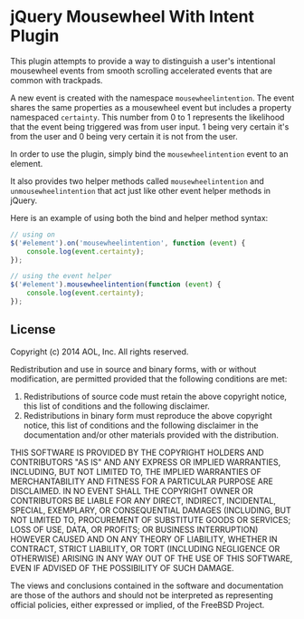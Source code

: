 jQuery Mousewheel With Intent Plugin
========

This plugin attempts to provide a way to distinguish a user's intentional mousewheel events from smooth scrolling accelerated events that are common with trackpads.

A new event is created with the namespace `mousewheelintention`. The event shares the same properties as a mousewheel event but includes a property namespaced `certainty`. This number from 0 to 1 represents the likelihood that the event being triggered was from user input. 1 being very certain it's from the user and 0 being very certain it is not from the user.

In order to use the plugin, simply bind the `mousewheelintention` event to an element.

It also provides two helper methods called `mousewheelintention` and `unmousewheelintention` that act just like other event helper methods in jQuery.

Here is an example of using both the bind and helper method syntax:

```js
// using on
$('#element').on('mousewheelintention', function (event) {
	console.log(event.certainty);
});

// using the event helper
$('#element').mousewheelintention(function (event) {
	console.log(event.certainty);
});
```

License
-------

Copyright (c) 2014 AOL, Inc.
All rights reserved.

Redistribution and use in source and binary forms, with or without
modification, are permitted provided that the following conditions are met:

1. Redistributions of source code must retain the above copyright notice, this
   list of conditions and the following disclaimer.
2. Redistributions in binary form must reproduce the above copyright notice,
   this list of conditions and the following disclaimer in the documentation
   and/or other materials provided with the distribution.

THIS SOFTWARE IS PROVIDED BY THE COPYRIGHT HOLDERS AND CONTRIBUTORS "AS IS" AND
ANY EXPRESS OR IMPLIED WARRANTIES, INCLUDING, BUT NOT LIMITED TO, THE IMPLIED
WARRANTIES OF MERCHANTABILITY AND FITNESS FOR A PARTICULAR PURPOSE ARE
DISCLAIMED. IN NO EVENT SHALL THE COPYRIGHT OWNER OR CONTRIBUTORS BE LIABLE FOR
ANY DIRECT, INDIRECT, INCIDENTAL, SPECIAL, EXEMPLARY, OR CONSEQUENTIAL DAMAGES
(INCLUDING, BUT NOT LIMITED TO, PROCUREMENT OF SUBSTITUTE GOODS OR SERVICES;
LOSS OF USE, DATA, OR PROFITS; OR BUSINESS INTERRUPTION) HOWEVER CAUSED AND
ON ANY THEORY OF LIABILITY, WHETHER IN CONTRACT, STRICT LIABILITY, OR TORT
(INCLUDING NEGLIGENCE OR OTHERWISE) ARISING IN ANY WAY OUT OF THE USE OF THIS
SOFTWARE, EVEN IF ADVISED OF THE POSSIBILITY OF SUCH DAMAGE.

The views and conclusions contained in the software and documentation are those
of the authors and should not be interpreted as representing official policies,
either expressed or implied, of the FreeBSD Project.